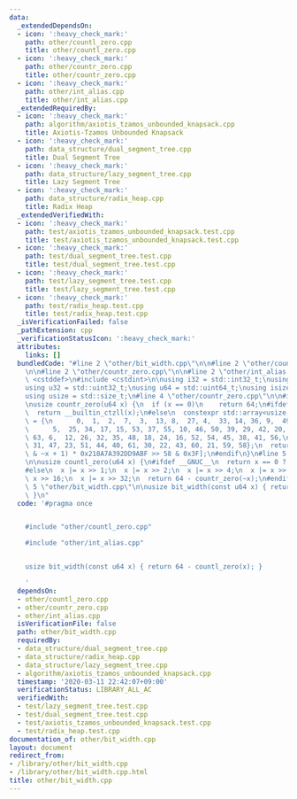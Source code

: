 ```yaml
---
data:
  _extendedDependsOn:
  - icon: ':heavy_check_mark:'
    path: other/countl_zero.cpp
    title: other/countl_zero.cpp
  - icon: ':heavy_check_mark:'
    path: other/countr_zero.cpp
    title: other/countr_zero.cpp
  - icon: ':heavy_check_mark:'
    path: other/int_alias.cpp
    title: other/int_alias.cpp
  _extendedRequiredBy:
  - icon: ':heavy_check_mark:'
    path: algorithm/axiotis_tzamos_unbounded_knapsack.cpp
    title: Axiotis-Tzamos Unbounded Knapsack
  - icon: ':heavy_check_mark:'
    path: data_structure/dual_segment_tree.cpp
    title: Dual Segment Tree
  - icon: ':heavy_check_mark:'
    path: data_structure/lazy_segment_tree.cpp
    title: Lazy Segment Tree
  - icon: ':heavy_check_mark:'
    path: data_structure/radix_heap.cpp
    title: Radix Heap
  _extendedVerifiedWith:
  - icon: ':heavy_check_mark:'
    path: test/axiotis_tzamos_unbounded_knapsack.test.cpp
    title: test/axiotis_tzamos_unbounded_knapsack.test.cpp
  - icon: ':heavy_check_mark:'
    path: test/dual_segment_tree.test.cpp
    title: test/dual_segment_tree.test.cpp
  - icon: ':heavy_check_mark:'
    path: test/lazy_segment_tree.test.cpp
    title: test/lazy_segment_tree.test.cpp
  - icon: ':heavy_check_mark:'
    path: test/radix_heap.test.cpp
    title: test/radix_heap.test.cpp
  _isVerificationFailed: false
  _pathExtension: cpp
  _verificationStatusIcon: ':heavy_check_mark:'
  attributes:
    links: []
  bundledCode: "#line 2 \"other/bit_width.cpp\"\n\n#line 2 \"other/countl_zero.cpp\"\
    \n\n#line 2 \"other/countr_zero.cpp\"\n\n#line 2 \"other/int_alias.cpp\"\n\n#include\
    \ <cstddef>\n#include <cstdint>\n\nusing i32 = std::int32_t;\nusing i64 = std::int64_t;\n\
    using u32 = std::uint32_t;\nusing u64 = std::uint64_t;\nusing isize = std::ptrdiff_t;\n\
    using usize = std::size_t;\n#line 4 \"other/countr_zero.cpp\"\n\n#include <array>\n\
    \nusize countr_zero(u64 x) {\n  if (x == 0)\n    return 64;\n#ifdef __GNUC__\n\
    \  return __builtin_ctzll(x);\n#else\n  constexpr std::array<usize, 64> table\
    \ = {\n      0,  1,  2,  7,  3,  13, 8,  27, 4,  33, 14, 36, 9,  49, 28, 19,\n\
    \      5,  25, 34, 17, 15, 53, 37, 55, 10, 46, 50, 39, 29, 42, 20, 57,\n     \
    \ 63, 6,  12, 26, 32, 35, 48, 18, 24, 16, 52, 54, 45, 38, 41, 56,\n      62, 11,\
    \ 31, 47, 23, 51, 44, 40, 61, 30, 22, 43, 60, 21, 59, 58};\n  return table[(x\
    \ & ~x + 1) * 0x218A7A392DD9ABF >> 58 & 0x3F];\n#endif\n}\n#line 5 \"other/countl_zero.cpp\"\
    \n\nusize countl_zero(u64 x) {\n#ifdef __GNUC__\n  return x == 0 ? 64 : __builtin_clzll(x);\n\
    #else\n  x |= x >> 1;\n  x |= x >> 2;\n  x |= x >> 4;\n  x |= x >> 8;\n  x |=\
    \ x >> 16;\n  x |= x >> 32;\n  return 64 - countr_zero(~x);\n#endif\n}\n#line\
    \ 5 \"other/bit_width.cpp\"\n\nusize bit_width(const u64 x) { return 64 - countl_zero(x);\
    \ }\n"
  code: '#pragma once


    #include "other/countl_zero.cpp"

    #include "other/int_alias.cpp"


    usize bit_width(const u64 x) { return 64 - countl_zero(x); }

    '
  dependsOn:
  - other/countl_zero.cpp
  - other/countr_zero.cpp
  - other/int_alias.cpp
  isVerificationFile: false
  path: other/bit_width.cpp
  requiredBy:
  - data_structure/dual_segment_tree.cpp
  - data_structure/radix_heap.cpp
  - data_structure/lazy_segment_tree.cpp
  - algorithm/axiotis_tzamos_unbounded_knapsack.cpp
  timestamp: '2020-03-11 22:42:07+09:00'
  verificationStatus: LIBRARY_ALL_AC
  verifiedWith:
  - test/lazy_segment_tree.test.cpp
  - test/dual_segment_tree.test.cpp
  - test/axiotis_tzamos_unbounded_knapsack.test.cpp
  - test/radix_heap.test.cpp
documentation_of: other/bit_width.cpp
layout: document
redirect_from:
- /library/other/bit_width.cpp
- /library/other/bit_width.cpp.html
title: other/bit_width.cpp
---
```

